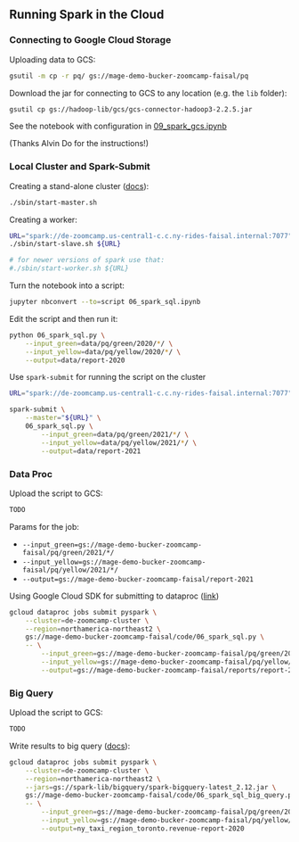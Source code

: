 ## Running Spark in the Cloud

### Connecting to Google Cloud Storage 

Uploading data to GCS:

```bash
gsutil -m cp -r pq/ gs://mage-demo-bucker-zoomcamp-faisal/pq
```

Download the jar for connecting to GCS to any location (e.g. the `lib` folder):

```bash
gsutil cp gs://hadoop-lib/gcs/gcs-connector-hadoop3-2.2.5.jar
```

See the notebook with configuration in [09_spark_gcs.ipynb](09_spark_gcs.ipynb)

(Thanks Alvin Do for the instructions!)


### Local Cluster and Spark-Submit

Creating a stand-alone cluster ([docs](https://spark.apache.org/docs/latest/spark-standalone.html)):

```bash
./sbin/start-master.sh
```

Creating a worker:

```bash
URL="spark://de-zoomcamp.us-central1-c.c.ny-rides-faisal.internal:7077"
./sbin/start-slave.sh ${URL}

# for newer versions of spark use that:
#./sbin/start-worker.sh ${URL}
```

Turn the notebook into a script:

```bash
jupyter nbconvert --to=script 06_spark_sql.ipynb
```

Edit the script and then run it:

```bash 
python 06_spark_sql.py \
    --input_green=data/pq/green/2020/*/ \
    --input_yellow=data/pq/yellow/2020/*/ \
    --output=data/report-2020
```

Use `spark-submit` for running the script on the cluster

```bash
URL="spark://de-zoomcamp.us-central1-c.c.ny-rides-faisal.internal:7077"

spark-submit \
    --master="${URL}" \
    06_spark_sql.py \
        --input_green=data/pq/green/2021/*/ \
        --input_yellow=data/pq/yellow/2021/*/ \
        --output=data/report-2021
```

### Data Proc

Upload the script to GCS:

```bash
TODO
```

Params for the job:

* `--input_green=gs://mage-demo-bucker-zoomcamp-faisal/pq/green/2021/*/`
* `--input_yellow=gs://mage-demo-bucker-zoomcamp-faisal/pq/yellow/2021/*/`
* `--output=gs://mage-demo-bucker-zoomcamp-faisal/report-2021`


Using Google Cloud SDK for submitting to dataproc
([link](https://cloud.google.com/dataproc/docs/guides/submit-job#dataproc-submit-job-gcloud))

```bash
gcloud dataproc jobs submit pyspark \
    --cluster=de-zoomcamp-cluster \
    --region=northamerica-northeast2 \
    gs://mage-demo-bucker-zoomcamp-faisal/code/06_spark_sql.py \
    -- \
        --input_green=gs://mage-demo-bucker-zoomcamp-faisal/pq/green/2020/*/ \
        --input_yellow=gs://mage-demo-bucker-zoomcamp-faisal/pq/yellow/2020/*/ \
        --output=gs://mage-demo-bucker-zoomcamp-faisal/reports/report-2020
```

### Big Query

Upload the script to GCS:

```bash
TODO
```

Write results to big query ([docs](https://cloud.google.com/dataproc/docs/tutorials/bigquery-connector-spark-example#pyspark)):

```bash
gcloud dataproc jobs submit pyspark \
    --cluster=de-zoomcamp-cluster \
    --region=northamerica-northeast2 \
	--jars=gs://spark-lib/bigquery/spark-bigquery-latest_2.12.jar \
    gs://mage-demo-bucker-zoomcamp-faisal/code/06_spark_sql_big_query.py \
    -- \
        --input_green=gs://mage-demo-bucker-zoomcamp-faisal/pq/green/2020/*/ \
        --input_yellow=gs://mage-demo-bucker-zoomcamp-faisal/pq/yellow/2020/*/ \
        --output=ny_taxi_region_toronto.revenue-report-2020
```